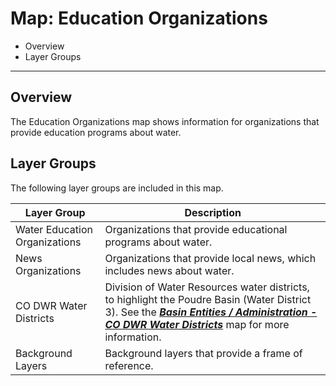 # Map: Education Organizations

* Overview
* Layer Groups

-----------

## Overview

The Education Organizations map shows information for
organizations that provide education programs about water.

## Layer Groups

The following layer groups are included in this map.

| **Layer Group** | **Description** |
| -- | -- |
| Water Education Organizations | Organizations that provide educational programs about water. |
| News Organizations | Organizations that provide local news, which includes news about water. |
| CO DWR Water Districts | Division of Water Resources water districts, to highlight the Poudre Basin (Water District 3).  See the [***Basin Entities / Administration - CO DWR Water Districts***](#map/entities-codwr-waterdistricts) map for more information. |
| Background Layers | Background layers that provide a frame of reference. |
